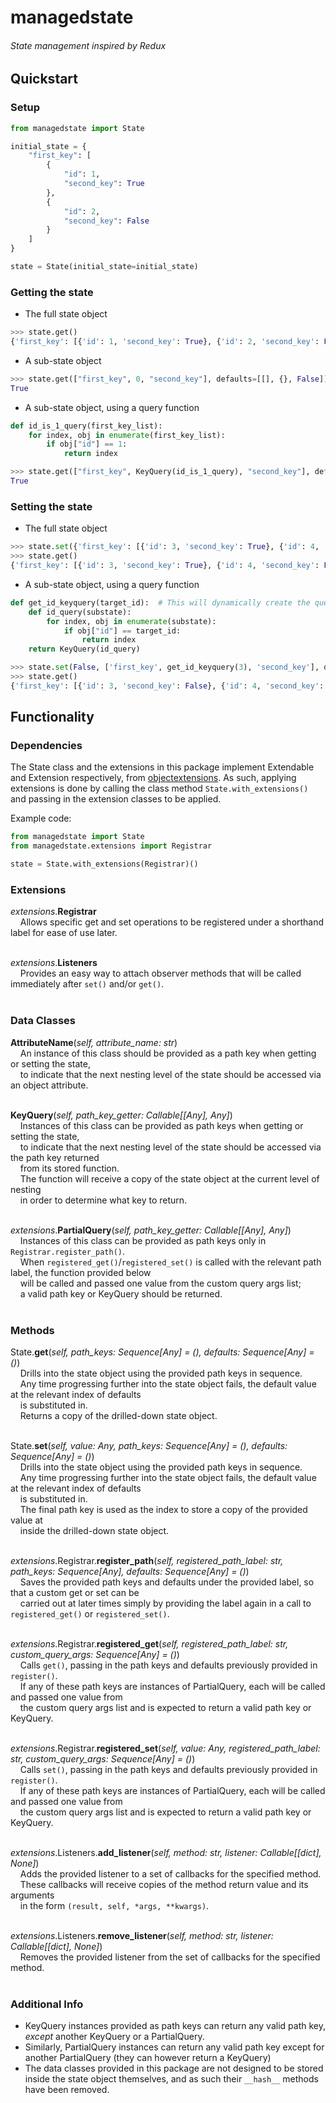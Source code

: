 # managedstate

###### State management inspired by Redux

## Quickstart

### Setup

```python
from managedstate import State

initial_state = {
    "first_key": [
        {
            "id": 1,
            "second_key": True
        },
        {
            "id": 2,
            "second_key": False
        }
    ]
}

state = State(initial_state=initial_state)
```

### Getting the state

- The full state object
```python
>>> state.get()
{'first_key': [{'id': 1, 'second_key': True}, {'id': 2, 'second_key': False}]}
```

- A sub-state object
```python
>>> state.get(["first_key", 0, "second_key"], defaults=[[], {}, False])
True
```

- A sub-state object, using a query function
```python
def id_is_1_query(first_key_list):
    for index, obj in enumerate(first_key_list):
        if obj["id"] == 1:
            return index
```
```python
>>> state.get(["first_key", KeyQuery(id_is_1_query), "second_key"], defaults=[[], {}, False])
True
```

### Setting the state
- The full state object
```python
>>> state.set({'first_key': [{'id': 3, 'second_key': True}, {'id': 4, 'second_key': False}]})
>>> state.get()
{'first_key': [{'id': 3, 'second_key': True}, {'id': 4, 'second_key': False}]}
```

- A sub-state object, using a query function
```python
def get_id_keyquery(target_id):  # This will dynamically create the query we need, when we need it
    def id_query(substate):
        for index, obj in enumerate(substate):
            if obj["id"] == target_id:
                return index
    return KeyQuery(id_query)
```
```python
>>> state.set(False, ['first_key', get_id_keyquery(3), 'second_key'], defaults=[[], {}])
>>> state.get()
{'first_key': [{'id': 3, 'second_key': False}, {'id': 4, 'second_key': False}]}
```


## Functionality

### Dependencies

The State class and the extensions in this package implement Extendable and Extension respectively, from [objectextensions](https://github.com/immijimmi/objectextensions).
As such, applying extensions is done by calling the class method `State.with_extensions()` and passing in the extension classes to be applied.

Example code:
```python
from managedstate import State
from managedstate.extensions import Registrar

state = State.with_extensions(Registrar)()
```

### Extensions

*extensions*.**Registrar**  
&nbsp;&nbsp;&nbsp;&nbsp;Allows specific get and set operations to be registered under a shorthand label for ease of use later.  
&nbsp;

*extensions*.**Listeners**  
&nbsp;&nbsp;&nbsp;&nbsp;Provides an easy way to attach observer methods that will be called immediately after `set()` and/or `get()`.  
&nbsp;

### Data Classes

**AttributeName**(*self, attribute_name: str*)  
&nbsp;&nbsp;&nbsp;&nbsp;An instance of this class should be provided as a path key when getting or setting the state,  
&nbsp;&nbsp;&nbsp;&nbsp;to indicate that the next nesting level of the state should be accessed via an object attribute.  
&nbsp;

**KeyQuery**(*self, path_key_getter: Callable[[Any], Any]*)  
&nbsp;&nbsp;&nbsp;&nbsp;Instances of this class can be provided as path keys when getting or setting the state,  
&nbsp;&nbsp;&nbsp;&nbsp;to indicate that the next nesting level of the state should be accessed via the path key returned  
&nbsp;&nbsp;&nbsp;&nbsp;from its stored function.  
&nbsp;&nbsp;&nbsp;&nbsp;The function will receive a copy of the state object at the current level of nesting  
&nbsp;&nbsp;&nbsp;&nbsp;in order to determine what key to return.  
&nbsp;

*extensions*.**PartialQuery**(*self, path_key_getter: Callable[[Any], Any]*)  
&nbsp;&nbsp;&nbsp;&nbsp;Instances of this class can be provided as path keys only in `Registrar.register_path()`.  
&nbsp;&nbsp;&nbsp;&nbsp;When `registered_get()`/`registered_set()` is called with the relevant path label, the function provided below  
&nbsp;&nbsp;&nbsp;&nbsp;will be called and passed one value from the custom query args list;  
&nbsp;&nbsp;&nbsp;&nbsp;a valid path key or KeyQuery should be returned.  
&nbsp;

### Methods

State.**get**(*self, path_keys: Sequence[Any] = (), defaults: Sequence[Any] = ()*)  
&nbsp;&nbsp;&nbsp;&nbsp;Drills into the state object using the provided path keys in sequence.  
&nbsp;&nbsp;&nbsp;&nbsp;Any time progressing further into the state object fails, the default value at the relevant index of defaults  
&nbsp;&nbsp;&nbsp;&nbsp;is substituted in.  
&nbsp;&nbsp;&nbsp;&nbsp;Returns a copy of the drilled-down state object.  
&nbsp;

State.**set**(*self, value: Any, path_keys: Sequence[Any] = (), defaults: Sequence[Any] = ()*)  
&nbsp;&nbsp;&nbsp;&nbsp;Drills into the state object using the provided path keys in sequence.  
&nbsp;&nbsp;&nbsp;&nbsp;Any time progressing further into the state object fails, the default value at the relevant index of defaults  
&nbsp;&nbsp;&nbsp;&nbsp;is substituted in.  
&nbsp;&nbsp;&nbsp;&nbsp;The final path key is used as the index to store a copy of the provided value at  
&nbsp;&nbsp;&nbsp;&nbsp;inside the drilled-down state object.  
&nbsp;

*extensions*.Registrar.**register_path**(*self, registered_path_label: str, path_keys: Sequence[Any], defaults: Sequence[Any] = ()*)  
&nbsp;&nbsp;&nbsp;&nbsp;Saves the provided path keys and defaults under the provided label, so that a custom get or set can be  
&nbsp;&nbsp;&nbsp;&nbsp;carried out at later times simply by providing the label again in a call to `registered_get()` or `registered_set()`.  
&nbsp;

*extensions*.Registrar.**registered_get**(*self, registered_path_label: str, custom_query_args: Sequence[Any] = ()*)  
&nbsp;&nbsp;&nbsp;&nbsp;Calls `get()`, passing in the path keys and defaults previously provided in `register()`.  
&nbsp;&nbsp;&nbsp;&nbsp;If any of these path keys are instances of PartialQuery, each will be called and passed one value from  
&nbsp;&nbsp;&nbsp;&nbsp;the custom query args list and is expected to return a valid path key or KeyQuery.  
&nbsp;

*extensions*.Registrar.**registered_set**(*self, value: Any, registered_path_label: str, custom_query_args: Sequence[Any] = ()*)  
&nbsp;&nbsp;&nbsp;&nbsp;Calls `set()`, passing in the path keys and defaults previously provided in `register()`.  
&nbsp;&nbsp;&nbsp;&nbsp;If any of these path keys are instances of PartialQuery, each will be called and passed one value from  
&nbsp;&nbsp;&nbsp;&nbsp;the custom query args list and is expected to return a valid path key or KeyQuery.  
&nbsp;

*extensions*.Listeners.**add_listener**(*self, method: str, listener: Callable[[dict], None]*)  
&nbsp;&nbsp;&nbsp;&nbsp;Adds the provided listener to a set of callbacks for the specified method.  
&nbsp;&nbsp;&nbsp;&nbsp;These callbacks will receive copies of the method return value and its arguments  
&nbsp;&nbsp;&nbsp;&nbsp;in the form `(result, self, *args, **kwargs)`.  
&nbsp;

*extensions*.Listeners.**remove_listener**(*self, method: str, listener: Callable[[dict], None]*)  
&nbsp;&nbsp;&nbsp;&nbsp;Removes the provided listener from the set of callbacks for the specified method.  
&nbsp;

### Additional Info

- KeyQuery instances provided as path keys can return any valid path key, *except* another KeyQuery or a PartialQuery.
- Similarly, PartialQuery instances can return any valid path key except for another PartialQuery (they can however return a KeyQuery)
- The data classes provided in this package are not designed to be stored inside the state object themselves, and as such their `__hash__` methods have been removed.
